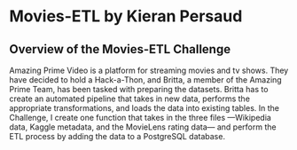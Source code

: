 # Movies-ETL by Kieran Persaud

## Overview of the Movies-ETL Challenge
Amazing Prime Video is a platform for streaming movies and tv shows. They have decided to hold a Hack-a-Thon, and Britta, a member of the Amazing Prime Team, has been tasked with preparing the datasets. Britta has to create an automated pipeline that takes in new data, performs the appropriate transformations, and loads the data into existing tables. In the Challenge, I create one function that takes in the three files —Wikipedia data, Kaggle metadata, and the MovieLens rating data— and perform the ETL process by adding the data to a PostgreSQL database.
